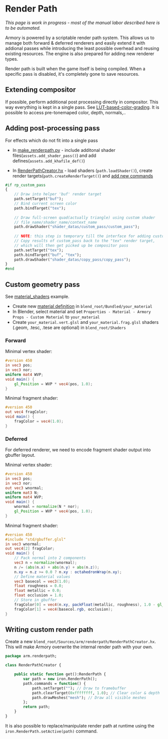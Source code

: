 # Render Path

*This page is work in progress - most of the manual labor described here is to be automated.*

Armory is powered by a scriptable render path system. This allows us to manage both forward & deferred renderers and easily extend it with addional passes while introducing the least possible overhead and reusing existing resources. The engine is also prepared for adding new renderer types.

Render path is built when the game itself is being compiled. When a specific pass is disabled, it's completely gone to save resources.

## Extending compositor

If possible, perform additional post processing directly in compositor. This way everything is kept in a single pass. See [LUT-based-color-grading](https://github.com/armory3d/armory/commit/42b0aaadeda67b2eabde0344ebbb100f18bd8e0d). It is possible to access pre-tonemaped color, depth, normals,..

## Adding post-processing pass

For effects which do not fit into a single pass

- In [make_renderpath.py](https://github.com/armory3d/armory/blob/master/blender/arm/make_renderpath.py) - include additonal shader files(`assets.add_shader_pass()`) and add defines(`assets.add_khafile_def()`)

- In [RenderPathCreator.hx](https://github.com/armory3d/armory/blob/master/Sources/armory/renderpath/RenderPathCreator.hx) - load shaders (`path.loadShader()`), create render targets(`path.createRenderTarget()`) and [add new commands](https://github.com/armory3d/armory/blob/master/Sources/armory/renderpath/RenderPathCreator.hx#L891)

```haxe
#if rp_custom_pass
{
	// Draw into helper 'buf' render target
	path.setTarget("buf"); 
	// Bind current screen color
	path.bindTarget("tex");
	
	// Draw full-screen quad(actually triangle) using custom shader
	// file_name/shader_name/context_name
	path.drawShader("shader_datas/custom_pass/custom_pass");
	
	// NOTE: this step is temporary till the interface for adding custom passes improves
	// Copy results of custom_pass back to the "tex" render target,
	// which will then get picked up be compositor pass
	path.setTarget("tex");
	path.bindTarget("buf", "tex");
	path.drawShader("shader_datas/copy_pass/copy_pass");
}
#end
```

## Custom geometry pass

See [material_shaders](https://github.com/armory3d/armory_examples/tree/master/material_shaders) example.

- Create new [material definition](https://github.com/armory3d/armory_examples/blob/master/material_shaders/Bundled/MyMaterial/MyMaterial.arm) in `blend_root/Bundled/your_material`
- In Blender, select material and set `Properties - Material - Armory Props - Custom Material` to `your_material`
- Create `your_material.vert.glsl` and `your_material.frag.glsl` shaders (.geom, .tesc, .tese are optional) in `blend_root/Shaders`

### Forward

Minimal vertex shader:

```glsl
#version 450
in vec3 pos;
in vec3 nor;
uniform mat4 WVP;
void main() {
	gl_Position = WVP * vec4(pos, 1.0);
}
```

Minimal fragment shader:

```glsl
#version 450
out vec4 fragColor;
void main() {
	fragColor = vec4(1.0);
}
```

### Deferred

For deferred renderer, we need to encode fragment shader output into gbuffer layout.

Minimal vertex shader:

```glsl
#version 450
in vec3 pos;
in vec3 nor;
out vec3 wnormal;
uniform mat3 N;
uniform mat4 WVP;
void main() {
	wnormal = normalize(N * nor);
	gl_Position = WVP * vec4(pos, 1.0);
}
```

Minimal fragment shader:

```glsl
#version 450
#include "std/gbuffer.glsl"
in vec3 wnormal;
out vec4[2] fragColor;
void main() {
	// Pack normal into 2 components
	vec3 n = normalize(wnormal);
	n /= (abs(n.x) + abs(n.y) + abs(n.z));
	n.xy = n.z >= 0.0 ? n.xy : octahedronWrap(n.xy);
	// Define material values
	vec3 basecol = vec3(1.0);
	float roughness = 0.0;
	float metallic = 0.0;
	float occlusion = 1.0;
	// Store in gbuffer
	fragColor[0] = vec4(n.xy, packFloat(metallic, roughness), 1.0 - gl_FragCoord.z);
	fragColor[1] = vec4(basecol.rgb, occlusion);
}
```

## Writing custom render path

Create a new `blend_root/Sources/arm/renderpath/RenderPathCreator.hx`. This will make Armory overwrite the internal render path with your own.

```haxe
package arm.renderpath;

class RenderPathCreator {

	public static function get():RenderPath {
		var path = new iron.RenderPath();
		path.commands = function() {
			path.setTarget(""); // Draw to framebuffer
			path.clearTarget(0xffffffff, 1.0); // Clear color & depth
			path.drawMeshes("mesh"); // Draw all visible meshes
		};
		return path;
	}
}
```

It is also possible to replace/manipulate render path at runtime using the `iron.RenderPath.setActive(path)` command.
